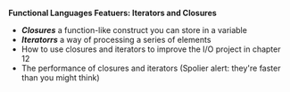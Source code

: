**Functional Languages Featuers: Iterators and Closures**

- **_Closures_** a function-like construct you can store in a variable
- **_Iteratorrs_** a way of processing a series of elements
- How to use closures and iterators to improve the I/O project in chapter 12
- The performance of closures and iterators (Spolier alert: they're faster than you might think)

